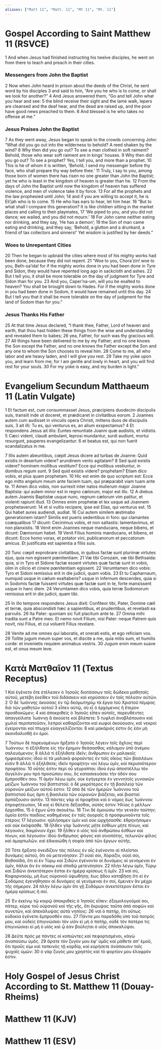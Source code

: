 ```yaml
---
aliases: ["Matt 11", "Matt. 11", "Mt 11", "Mt. 11"]
---
```



# Gospel According to Saint Matthew 11 (RSVCE)

1 And when Jesus had finished instructing his twelve disciples, he went on from there to teach and preach in their cities.
### Messengers from John the Baptist
2 Now when John heard in prison about the deeds of the Christ, he sent word by his disciples
3 and said to him, “Are you he who is to come, or shall we look for another?”
4 And Jesus answered them, “Go and tell John what you hear and see:
5 the blind receive their sight and the lame walk, lepers are cleansed and the deaf hear, and the dead are raised up, and the poor have good news preached to them.
6 And blessed is he who takes no offense at me.”
### Jesus Praises John the Baptist
7 As they went away, Jesus began to speak to the crowds concerning John: “What did you go out into the wilderness to behold? A reed shaken by the wind?
8 Why then did you go out? To see a man clothed in soft raiment? Behold, those who wear soft raiment are in kings’ houses.
9 Why then did you go out? To see a prophet? Yes, I tell you, and more than a prophet.
10 This is he of whom it is written, ‘Behold, I send my messenger before thy face, who shall prepare thy way before thee.’
11 Truly, I say to you, among those born of women there has risen no one greater than John the Baptist; yet he who is least in the kingdom of heaven is greater than he.
12 From the days of John the Baptist until now the kingdom of heaven has suffered violence, and men of violence take it by force.
13 For all the prophets and the law prophesied until John;
14 and if you are willing to accept it, he is Eliʹjah who is to come.
15 He who has ears to hear, let him hear.
16 “But to what shall I compare this generation? It is like children sitting in the market places and calling to their playmates,
17 ‘We piped to you, and you did not dance; we wailed, and you did not mourn.’
18 For John came neither eating nor drinking, and they say, ‘He has a demon’;
19 the Son of man came eating and drinking, and they say, ‘Behold, a glutton and a drunkard, a friend of tax collectors and sinners!’ Yet wisdom is justified by her deeds.”
### Woes to Unrepentant Cities
20 Then he began to upbraid the cities where most of his mighty works had been done, because they did not repent.
21 “Woe to you, Choraʹzin! woe to you, Beth-saʹida! for if the mighty works done in you had been done in Tyre and Sidon, they would have repented long ago in sackcloth and ashes.
22 But I tell you, it shall be more tolerable on the day of judgment for Tyre and Sidon than for you.
23 And you, Caperʹna-um, will you be exalted to heaven? You shall be brought down to Hades. For if the mighty works done in you had been done in Sodom, it would have remained until this day.
24 But I tell you that it shall be more tolerable on the day of judgment for the land of Sodom than for you.”
### Jesus Thanks His Father
25 At that time Jesus declared, “I thank thee, Father, Lord of heaven and earth, that thou hast hidden these things from the wise and understanding and revealed them to babes;
26 yea, Father, for such was thy gracious will.
27 All things have been delivered to me by my Father; and no one knows the Son except the Father, and no one knows the Father except the Son and any one to whom the Son chooses to reveal him.
28 Come to me, all who labor and are heavy laden, and I will give you rest.
29 Take my yoke upon you, and learn from me; for I am gentle and lowly in heart, and you will find rest for your souls.
30 For my yoke is easy, and my burden is light.”


# Evangelium Secundum Matthaeum 11 (Latin Vulgate)

1 Et factum est, cum consummasset Jesus, præcipiens duodecim discipulis suis, transiit inde ut doceret, et prædicaret in civitatibus eorum.
2 Joannes autem cum audisset in vinculis opera Christi, mittens duos de discipulis suis,
3 ait illi: Tu es, qui venturus es, an alium exspectamus?
4 Et respondens Jesus ait illis: Euntes renuntiate Joanni quæ audistis, et vidistis.
5 Cæci vident, claudi ambulant, leprosi mundantur, surdi audiunt, mortui resurgunt, pauperes evangelizantur:
6 et beatus est, qui non fuerit scandalizatus in me.

7 Illis autem abeuntibus, cœpit Jesus dicere ad turbas de Joanne: Quid existis in desertum videre? arundinem vento agitatam?
8 Sed quid existis videre? hominem mollibus vestitum? Ecce qui mollibus vestiuntur, in domibus regum sunt.
9 Sed quid existis videre? prophetam? Etiam dico vobis, et plus quam prophetam.
10 Hic est enim de quo scriptum est: Ecce ego mitto angelum meum ante faciem tuam, qui præparabit viam tuam ante te.
11 Amen dico vobis, non surrexit inter natos mulierum major Joanne Baptista: qui autem minor est in regno cælorum, major est illo.
12 A diebus autem Joannis Baptistæ usque nunc, regnum cælorum vim patitur, et violenti rapiunt illud.
13 Omnes enim prophetæ et lex usque ad Joannem prophetaverunt:
14 et si vultis recipere, ipse est Elias, qui venturus est.
15 Qui habet aures audiendi, audiat.
16 Cui autem similem æstimabo generationem istam? Similis est pueris sedentibus in foro: qui clamantes coæqualibus
17 dicunt: Cecinimus vobis, et non saltastis: lamentavimus, et non planxistis.
18 Venit enim Joannes neque manducans, neque bibens, et dicunt: Dæmonium habet.
19 Venit Filius hominis manducans, et bibens, et dicunt: Ecce homo vorax, et potator vini, publicanorum et peccatorum amicus. Et justificata est sapientia a filiis suis.

20 Tunc cœpit exprobrare civitatibus, in quibus factæ sunt plurimæ virtutes ejus, quia non egissent pœnitentiam:
21 Væ tibi Corozain, væ tibi Bethsaida: quia, si in Tyro et Sidone factæ essent virtutes quæ factæ sunt in vobis, olim in cilicio et cinere pœnitentiam egissent.
22 Verumtamen dico vobis: Tyro et Sidoni remissius erit in die judicii, quam vobis.
23 Et tu Capharnaum, numquid usque in cælum exaltaberis? usque in infernum descendes, quia si in Sodomis factæ fuissent virtutes quæ factæ sunt in te, forte mansissent usque in hanc diem.
24 Verumtamen dico vobis, quia terræ Sodomorum remissius erit in die judicii, quam tibi.

25 In illo tempore respondens Jesus dixit: Confiteor tibi, Pater, Domine cæli et terræ, quia abscondisti hæc a sapientibus, et prudentibus, et revelasti ea parvulis.
26 Ita Pater: quoniam sic fuit placitum ante te.
27 Omnia mihi tradita sunt a Patre meo. Et nemo novit Filium, nisi Pater: neque Patrem quis novit, nisi Filius, et cui voluerit Filius revelare.

28 Venite ad me omnes qui laboratis, et onerati estis, et ego reficiam vos.
29 Tollite jugum meum super vos, et discite a me, quia mitis sum, et humilis corde: et invenietis requiem animabus vestris.
30 Jugum enim meum suave est, et onus meum leve.


# Κατὰ Ματθαῖον 11 (Textus Receptus)

1 Καὶ ἐγένετο ὅτε ἐτέλεσεν ὁ Ἰησοῦς διατάσσων τοῖς δώδεκα μαθηταῖς αὐτοῦ, μετέβη ἐκεῖθεν τοῦ διδάσκειν καὶ κηρύσσειν ἐν ταῖς πόλεσιν αὐτῶν.
2 Ὁ δὲ Ἰωάννης ἀκούσας ἐν τῷ δεσμωτηρίῳ τὰ ἔργα τοῦ Χριστοῦ πέμψας διὰ τῶν μαθητῶν αὐτοῦ
3 εἶπεν αὐτῷ, σὺ εἶ ὁ ἐρχόμενος ἢ ἕτερον προσδοκῶμεν;
4 καὶ ἀποκριθεὶς ὁ Ἰησοῦς εἶπεν αὐτοῖς, πορευθέντες ἀπαγγείλατε Ἰωάννῃ ἃ ἀκούετε καὶ βλέπετε:
5 τυφλοὶ ἀναβλέπουσιν καὶ χωλοὶ περιπατοῦσιν, λεπροὶ καθαρίζονται καὶ κωφοὶ ἀκούουσιν, καὶ νεκροὶ ἐγείρονται καὶ πτωχοὶ εὐαγγελίζονται:
6 καὶ μακάριός ἐστιν ὃς ἐὰν μὴ σκανδαλισθῇ ἐν ἐμοί.

7 Τούτων δὲ πορευομένων ἤρξατο ὁ Ἰησοῦς λέγειν τοῖς ὄχλοις περὶ Ἰωάννου: τί ἐξήλθατε εἰς τὴν ἔρημον θεάσασθαι; κάλαμον ὑπὸ ἀνέμου σαλευόμενον;
8 ἀλλὰ τί ἐξήλθατε ἰδεῖν; ἄνθρωπον ἐν μαλακοῖς ἠμφιεσμένον; ἰδοὺ οἱ τὰ μαλακὰ φοροῦντες ἐν τοῖς οἴκοις τῶν βασιλέων. εἰσίν
9 ἀλλὰ τί ἐξήλθατε; ἰδεῖν προφήτην ναί λέγω ὑμῖν, καὶ περισσότερον προφήτου.
10 οὗτός ἐστιν περὶ οὗ γέγραπται: ἰδοὺ ἐγὼ ἀποστέλλω τὸν ἄγγελόν μου πρὸ προσώπου σου, ὃς κατασκευάσει τὴν ὁδόν σου ἔμπροσθέν σου.
11 ἀμὴν λέγω ὑμῖν, οὐκ ἐγήγερται ἐν γεννητοῖς γυναικῶν μείζων Ἰωάννου τοῦ βαπτιστοῦ: ὁ δὲ μικρότερος ἐν τῇ βασιλείᾳ τῶν οὐρανῶν μείζων αὐτοῦ ἐστιν.
12 ἀπὸ δὲ τῶν ἡμερῶν Ἰωάννου τοῦ βαπτιστοῦ ἕως ἄρτι ἡ βασιλεία τῶν οὐρανῶν βιάζεται, καὶ βιασταὶ ἁρπάζουσιν αὐτήν.
13 πάντες γὰρ οἱ προφῆται καὶ ὁ νόμος ἕως Ἰωάννου ἐπροφήτευσαν,
14 καὶ εἰ θέλετε δέξασθαι, αὐτός ἐστιν Ἠλίας ὁ μέλλων ἔρχεσθαι.
15 ὁ ἔχων ὦτα ἀκουέτω.
16 Τίνι δὲ ὁμοιώσω τὴν γενεὰν ταύτην; ὁμοία ἐστὶν παιδίοις καθημένοις ἐν ταῖς ἀγοραῖς ἃ προσφωνοῦντα τοῖς ἑτέροις
17 λέγουσιν: ηὐλήσαμεν ὑμῖν καὶ οὐκ ὠρχήσασθε: ἐθρηνήσαμεν καὶ οὐκ ἐκόψασθε.
18 ἦλθεν γὰρ Ἰωάννης μήτε ἐσθίων μήτε πίνων, καὶ λέγουσιν, δαιμόνιον ἔχει:
19 ἦλθεν ὁ υἱὸς τοῦ ἀνθρώπου ἐσθίων καὶ πίνων, καὶ λέγουσιν: ἰδοὺ ἄνθρωπος φάγος καὶ οἰνοπότης, τελωνῶν φίλος καὶ ἁμαρτωλῶν. καὶ ἐδικαιώθη ἡ σοφία ἀπὸ τῶν ἔργων αὐτῆς.

20 Τότε ἤρξατο ὀνειδίζειν τὰς πόλεις ἐν αἷς ἐγένοντο αἱ πλεῖσται δυνάμεις αὐτοῦ, ὅτι οὐ μετενόησαν:
21 οὐαί σοι, Χοραζίν, οὐαί σοι, Βηθσαϊδά, ὅτι εἰ ἐν Τύρῳ καὶ Σιδῶνι ἐγένοντο αἱ δυνάμεις αἱ γενόμεναι ἐν ὑμῖν, πάλαι ἂν ἐν σάκκῳ καὶ σποδῷ μετενόησαν.
22 πλὴν λέγω ὑμῖν, Τύρῳ καὶ Σιδῶνι ἀνεκτότερον ἔσται ἐν ἡμέρᾳ κρίσεως ἢ ὑμῖν.
23 καὶ σύ, Καφαρναούμ, μὴ ἕως οὐρανοῦ ὑψωθήσῃ; ἕως ᾅδου καταβήσῃ ὅτι εἰ ἐν Σοδόμοις ἐγενήθησαν αἱ δυνάμεις αἱ γενόμεναι ἐν σοί, ἔμεινεν ἂν μέχρι τῆς σήμερον.
24 πλὴν λέγω ὑμῖν ὅτι γῇ Σοδόμων ἀνεκτότερον ἔσται ἐν ἡμέρᾳ κρίσεως ἢ σοί.

25 Ἐν ἐκείνῳ τῷ καιρῷ ἀποκριθεὶς ὁ Ἰησοῦς εἶπεν: ἐξομολογοῦμαί σοι, πάτερ, κύριε τοῦ οὐρανοῦ καὶ τῆς γῆς, ὅτι ἔκρυψας ταῦτα ἀπὸ σοφῶν καὶ συνετῶν, καὶ ἀπεκάλυψας αὐτὰ νηπίοις:
26 ναί ὁ πατήρ, ὅτι οὕτως εὐδοκία ἐγένετο ἔμπροσθέν σου.
27 Πάντα μοι παρεδόθη ὑπὸ τοῦ πατρός μου, καὶ οὐδεὶς ἐπιγινώσκει τὸν υἱὸν εἰ μὴ ὁ πατήρ, οὐδὲ τὸν πατέρα τις ἐπιγινώσκει εἰ μὴ ὁ υἱὸς καὶ ᾧ ἐὰν βούληται ὁ υἱὸς ἀποκαλύψαι.

28 Δεῦτε πρός με πάντες οἱ κοπιῶντες καὶ πεφορτισμένοι, κἀγὼ ἀναπαύσω ὑμᾶς.
29 ἄρατε τὸν ζυγόν μου ἐφ' ὑμᾶς καὶ μάθετε ἀπ' ἐμοῦ, ὅτι πραΰς εἰμι καὶ ταπεινὸς τῇ καρδίᾳ, καὶ εὑρήσετε ἀνάπαυσιν ταῖς ψυχαῖς ὑμῶν:
30 ὁ γὰρ ζυγός μου χρηστὸς καὶ τὸ φορτίον μου ἐλαφρόν ἐστιν.


# Holy Gospel of Jesus Christ According to St. Matthew 11 (Douay-Rheims)


# Matthew 11 (KJV)


# Matthew 11 (ESV)

